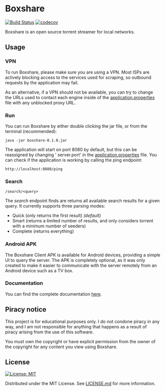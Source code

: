 # Boxshare

[![Build Status](https://travis-ci.com/Vonathar/boxshare.svg?token=fUKSDpqhxEVNtDPifgjH&branch=master)](https://travis-ci.com/Vonathar/boxshare)
[![codecov](https://codecov.io/gh/Vonathar/boxshare/branch/master/graph/badge.svg?token=5I037Q3NOJ)](https://codecov.io/gh/Vonathar/boxshare)

Boxshare is an open source torrent streamer for local networks.

## Usage

### VPN

To run Boxshare, please make sure you are using a VPN. Most ISPs are actively blocking access to the
services used for scraping, so outbound requests by the application may fail.

As an alternative, if a VPN should not be available, you can try to change the URLs used to contact
each engine inside of the [application.properties](src/main/resources/application.properties) file
with any unblocked proxy URL.

### Run

You can run Boxshare by either double clicking the jar file, or from the terminal (recommended):

`java -jar boxshare-0.1.0.jar`

The application will start on port 8080 by default, but this can be reassigned by changing '
server.port' in the [application.properties](src/main/resources/application.properties) file. You
can check if the application is working by calling the ping endpoint:

`http://localhost:8080/ping`

### Search

`/search/<query>`

The _search_ endpoint finds are returns all available search results for a given query. It currently
supports three parsing modes:

- Quick (only returns the first result) _(default)_
- Smart (returns a limited number of results, and only considers torrent with a minimum number of
  seeders)
- Complete (returns everything)

### Android APK

The Boxshare Client APK is available for Android devices, providing a simple UI to query the server.
The APK is completely optional, as it was only created to make it easier to communicate with the
server remotely from an Android device such as a TV box.

### Documentation

You can find the complete documentation [here](https://vonathar.github.io/boxshare/).

## Piracy notice

This project is for educational purposes only. I do not condone piracy in any way, and I am not
responsible for anything that happens as a result of piracy arising from the use of this software.

You must own the copyright or have explicit permission from the owner of the copyright for any
content you view using Boxshare.

## License

[![License: MIT](https://img.shields.io/badge/License-MIT-yellow.svg)](https://opensource.org/licenses/MIT)

Distributed under the MIT License. See [LICENSE.md](LICENSE.md) for more information.
